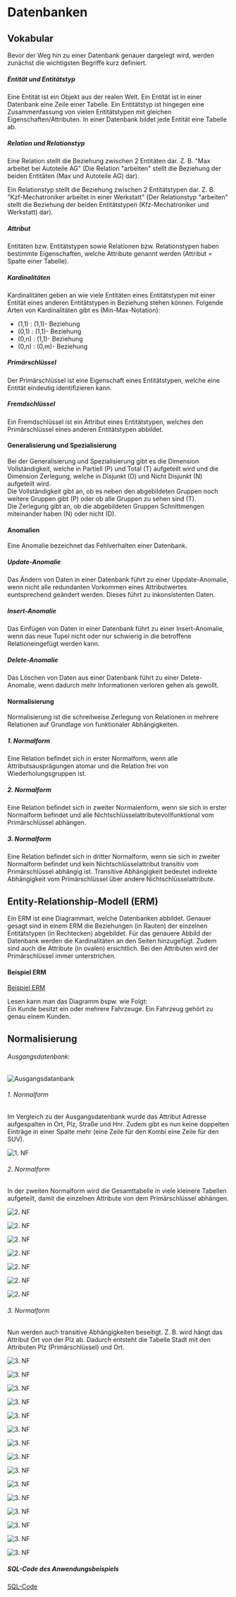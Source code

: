 # Datenbanken

## Vokabular
Bevor der Weg hin zu einer Datenbank genauer dargelegt wird, werden zunächst die wichtigsten Begriffe kurz definiert.

##### Entität und Entitätstyp

Eine Entität ist ein Objekt aus der realen Welt. Ein Entität ist in einer Datenbank eine Zeile einer Tabelle. 
Ein Entitätstyp ist hingegen eine Zusammenfassung von vielen Entitätstypen mit gleichen Eigenschaften/Attributen. In einer Datenbank bildet jede Entität eine Tabelle ab. 

##### Relation und Relationstyp

Eine Relation stellt die Beziehung zwischen 2 Entitäten dar. 
Z. B. "Max arbeitet bei Autoteile AG" (Die Relation "arbeiten" stellt die Beziehung der beiden Entitäten (Max und Autoteile AG) dar).

Ein Relationstyp stellt die Beziehung zwischen 2 Entitätstypen dar.
Z. B. "Kzf-Mechatroniker arbeitet in einer Werkstatt" (Der Relationstyp "arbeiten" stellt die Beziehung der beiden Entitätstypen (Kfz-Mechatroniker und Werkstatt) dar).

##### Attribut

Entitäten bzw. Entitätstypen sowie Relationen bzw. Relationstypen haben bestimmte Eigenschaften, welche Attribute genannt werden (Attribut = Spalte einer Tabelle).

##### Kardinalitäten 

Kardinalitäten geben an wie viele Entitäten eines Entitätstypen mit einer Entität eines anderen Entitätstypen in Beziehung stehen können. 
Folgende Arten von Kardinalitäten gibt es (Min-Max-Notation):
- (1,1) : (1,1)- Beziehung
- (0,1) : (1,1)- Beziehung
- (0,n) : (1,1)- Beziehung
- (0,n) : (0,m)- Beziehung

##### Primärschlüssel

Der Primärschlüssel ist eine Eigenschaft eines Entitätstypen, welche eine Entität eindeutig identifizieren kann. 

##### Fremdschlüssel 

Ein Fremdschlüssel ist ein Attribut eines Entitätstypen, welches den Primärschlüssel eines anderen Entitätstypen abbildet.

#### Generalisierung und Spezialisierung
Bei der Generalisierung und Spezialisierung gibt es die Dimension Vollständigkeit, welche in Partiell (P) und Total (T) aufgeteilt wird und die Dimension Zerlegung, welche in Disjunkt (D) und Nicht Disjunkt (N) aufgeteilt wird.  
Die Vollständigkeit gibt an, ob es neben den abgebildeten Gruppen noch weitere Gruppen gibt (P) oder ob alle Gruppen zu sehen sind (T).  
Die Zerlegung gibt an, ob die abgebildeten Gruppen Schnittmengen miteinander haben (N) oder nicht (D).

#### Anomalien
Eine Anomalie bezeichnet das Fehlverhalten einer Datenbank.
##### Update-Anomalie
Das Ändern von Daten in einer Datenbank führt zu einer Uppdate-Anomalie, wenn nicht alle redundanten Vorkommen eines Attributwertes euntsprechend geändert werden. Dieses führt zu inkonsistenten Daten.
##### Insert-Anomalie
Das Einfügen von Daten in einer Datenbank führt zu einer Insert-Anomalie, wenn das neue Tupel nicht oder nur schwierig in die betroffene Relationeingefügt werden kann.
##### Delete-Anomalie
Das Löschen von Daten aus einer Datenbank führt zu einer Delete-Anomalie, wenn dadurch mehr Informationen verloren gehen als gewollt.

#### Normalisierung
Normalisierung ist die schreitweise Zerlegung von Relationen in mehrere Relationen auf Grundlage von funktionaler Abhängigkeiten.
##### 1. Normalform
Eine Relation befindet sich in erster Normalform, wenn alle Attributsausprägungen atomar und die Relation frei von Wiederholungsgruppen ist.
##### 2. Normalform
Eine Relation befindet sich in zweiter Normalenform, wenn sie sich in erster Normalform befindet und alle Nichtschlüsselattributevollfunktional vom Primärschlüssel abhängen.
##### 3. Normalform
Eine Relation befindet sich in dritter Normalform, wenn sie sich in zweiter Normalform befindet und kein Nichtschlüsselattribut transitiv vom Primärschlüssel abhängig ist.
Transitive Abhängigkeit bedeutet indirekte Abhängigkeit vom Primärschlüssel über andere Nichtschlüsselattribute.


## Entity-Relationship-Modell (ERM)

Ein ERM ist eine Diagrammart, welche Datenbanken abbildet. Genauer gesagt sind in einem ERM die Beziehungen (in Rauten) der einzelnen Entitätstypen (in Rechtecken) abgebildet. Für das genauere Abbild der Datenbank werden die Kardinalitäten an den Seiten hinzugefügt. Zudem sind auch die Attribute (in ovalen) ersichtlich. Bei den Attributen wird der Primärschlüssel immer unterstrichen.

#### Beispiel ERM
[Beispiel ERM](https://github.com/JoBo33/Datenbanken/blob/main/Anwendungsscreenshots%20und%20ERM/ERM.pdf "Beispiel ERM")

Lesen kann man das Diagramm bspw. wie Folgt:  
Ein Kunde besitzt ein oder mehrere Fahrzeuge. 
Ein Fahrzeug gehört zu genau einem Kunden.

## Normalisierung 

###### Ausgangsdatenbank: 
![Ausgangsdatanbank](https://github.com/JoBo33/Datenbanken/blob/main/Anwendungsscreenshots%20und%20ERM/Ausgangsdatenbank.png "Ausgangsdatenbank")


###### 1. Normalform

Im Vergleich zu der Ausgangsdatenbank wurde das Attribut Adresse aufgespalten in Ort, Plz, Straße und Hnr. Zudem gibt es nun keine doppelten Einträge in einer Spalte mehr (eine Zeile für den Kombi eine Zeile für den SUV).

![1. NF](https://github.com/JoBo33/Datenbanken/blob/main/Anwendungsscreenshots%20und%20ERM/1.%20NF.png "1. NF")

###### 2. Normalform

In der zweiten Normalform wird die Gesamttabelle in viele kleinere Tabellen aufgeteilt, damit die einzelnen Attribute von dem Primärschlüssel abhängen. 

![2. NF](https://github.com/JoBo33/Datenbanken/blob/main/Anwendungsscreenshots%20und%20ERM/2.%20NF%20(Fahrzeug).png "2. NF Tabelle Fahrzeug")

![2. NF](https://github.com/JoBo33/Datenbanken/blob/main/Anwendungsscreenshots%20und%20ERM/2.%20NF%20(Kunde).png "2. NF Tabelle Kunde")

![2. NF](https://github.com/JoBo33/Datenbanken/blob/main/Anwendungsscreenshots%20und%20ERM/2.%20NF%20(Material).png "2. NF Tabelle Material")

![2. NF](https://github.com/JoBo33/Datenbanken/blob/main/Anwendungsscreenshots%20und%20ERM/2.%20NF%20(Mitarbeiter).png "2. NF Tabelle Mitarbeiter")

![2. NF](https://github.com/JoBo33/Datenbanken/blob/main/Anwendungsscreenshots%20und%20ERM/2.%20NF%20(Reperatur).png "2. NF Tabelle Reperatur")

![2. NF](https://github.com/JoBo33/Datenbanken/blob/main/Anwendungsscreenshots%20und%20ERM/2.%20NF%20(Verbrauch).png "2. NF Tabelle Verbrauch")

![2. NF](https://github.com/JoBo33/Datenbanken/blob/main/Anwendungsscreenshots%20und%20ERM/2.%20NF%20(Werkstatt).png "2. NF Tabelle Werkstatt")

###### 3. Normalform

Nun werden auch transitive Abhängigkeiten beseitigt. Z. B. wird hängt das Attribut Ort von der Plz ab. Dadurch entsteht die Tabelle Stadt mit den Attributen Plz (Primärschlüssel) und Ort.

![3. NF](https://github.com/JoBo33/Datenbanken/blob/main/Anwendungsscreenshots%20und%20ERM/3.%20NF%20(Stadt).png "3. NF Tabelle Stadt")

![3. NF](https://github.com/JoBo33/Datenbanken/blob/main/Anwendungsscreenshots%20und%20ERM/3.%20NF%20(Fahrzeug).png "3. NF Tabelle Fahrzeug")

![3. NF](https://github.com/JoBo33/Datenbanken/blob/main/Anwendungsscreenshots%20und%20ERM/3.%20NF%20(Geschäftskunde).png "3. NF Tabelle Geschäftskunde")

![3. NF](https://github.com/JoBo33/Datenbanken/blob/main/Anwendungsscreenshots%20und%20ERM/3.%20NF%20(Privatkunde).png "3. NF Tabelle Privatkunde")

![3. NF](https://github.com/JoBo33/Datenbanken/blob/main/Anwendungsscreenshots%20und%20ERM/3.%20NF%20(Kunde).png "3. NF Tabelle Kunde")

![3. NF](https://github.com/JoBo33/Datenbanken/blob/main/Anwendungsscreenshots%20und%20ERM/3.%20NF%20(Reperatur).png "3. NF Tabelle Reperatur")

![3. NF](https://github.com/JoBo33/Datenbanken/blob/main/Anwendungsscreenshots%20und%20ERM/3.%20NF%20(Zubehör).png "3. NF Tabelle Zubehör")

![3. NF](https://github.com/JoBo33/Datenbanken/blob/main/Anwendungsscreenshots%20und%20ERM/3.%20NF%20(ersatzteile).png "3. NF Tabelle Erstatzteile")

![3. NF](https://github.com/JoBo33/Datenbanken/blob/main/Anwendungsscreenshots%20und%20ERM/3.%20NF%20(Flüssigkeiten).png "3. NF Tabelle Flüssigkeiten")

![3. NF](https://github.com/JoBo33/Datenbanken/blob/main/Anwendungsscreenshots%20und%20ERM/3.%20NF%20(Material).png "3. NF Tabelle Material")

![3. NF](https://github.com/JoBo33/Datenbanken/blob/main/Anwendungsscreenshots%20und%20ERM/3.%20NF%20(Verbrauch).png "3. NF Tabelle Verbrauch")

![3. NF](https://github.com/JoBo33/Datenbanken/blob/main/Anwendungsscreenshots%20und%20ERM/3.%20NF%20(Werkstatt).png "3. NF Tabelle Werkstatt")

![3. NF](https://github.com/JoBo33/Datenbanken/blob/main/Anwendungsscreenshots%20und%20ERM/3.%20NF%20(Geselle).png "3. NF Tabelle Geselle")

![3. NF](https://github.com/JoBo33/Datenbanken/blob/main/Anwendungsscreenshots%20und%20ERM/3.%20NF%20(Meister).png "3. NF Tabelle Meister")

![3. NF](https://github.com/JoBo33/Datenbanken/blob/main/Anwendungsscreenshots%20und%20ERM/3.%20NF%20(Mitarbeiter).png "3. NF Tabelle Mitarbeiter")

##### SQL-Code des Anwendungsbeispiels
[SQL-Code](https://github.com/JoBo33/Datenbanken/blob/main/Anwendungsscreenshots%20und%20ERM/Normalisierung%20einer%20Datenbank%20Beispiel%20(Code).pdf)
